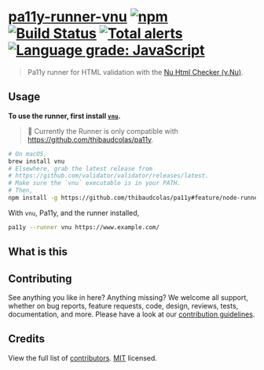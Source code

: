 # [pa11y-runner-vnu](https://www.npmjs.com/package/pa11y-runner-vnu) [![npm](https://img.shields.io/npm/v/pa11y-runner-vnu.svg)](https://www.npmjs.com/package/pa11y-runner-vnu) [![Build Status](https://travis-ci.com/thibaudcolas/pa11y-runner-vnu.svg?branch=master)](https://travis-ci.com/thibaudcolas/pa11y-runner-vnu) [![Total alerts](https://img.shields.io/lgtm/alerts/g/thibaudcolas/pa11y-runner-vnu.svg?logo=lgtm&logoWidth=18)](https://lgtm.com/projects/g/thibaudcolas/pa11y-runner-vnu/alerts/) [![Language grade: JavaScript](https://img.shields.io/lgtm/grade/javascript/g/thibaudcolas/pa11y-runner-vnu.svg?logo=lgtm&logoWidth=18)](https://lgtm.com/projects/g/thibaudcolas/pa11y-runner-vnu/context:javascript)

> Pa11y runner for HTML validation with the [Nu Html Checker (v.Nu)](https://validator.github.io/validator/).

## Usage

**To use the runner, first install [`vnu`](https://validator.github.io/validator/).**

> 🚧 Currently the Runner is only compatible with https://github.com/thibaudcolas/pa11y.

```sh
# On macOS,
brew install vnu
# Elsewhere, grab the latest release from
# https://github.com/validator/validator/releases/latest.
# Make sure the `vnu` executable is in your PATH.
# Then,
npm install -g https://github.com/thibaudcolas/pa11y#feature/node-runners pa11y-runner-vnu
```

With `vnu`, Pa11y, and the runner installed,

```sh
pa11y --runner vnu https://www.example.com/
```

## What is this

## Contributing

See anything you like in here? Anything missing? We welcome all support, whether on bug reports, feature requests, code, design, reviews, tests, documentation, and more. Please have a look at our [contribution guidelines](docs/CONTRIBUTING.md).

## Credits

View the full list of [contributors](https://github.com/thibaudcolas/pa11y-runner-vnu/graphs/contributors). [MIT](LICENSE) licensed.

```

```
